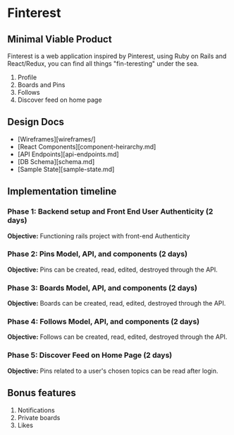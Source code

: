 # Finterest
<HerokuLink Here...>

## Minimal Viable Product
Finterest is a web application inspired by Pinterest, using Ruby on Rails and React/Redux, you can find all things "fin-teresting" under the sea.
1. Profile
2. Boards and Pins
3. Follows
4. Discover feed on home page

## Design Docs
* [Wireframes][wireframes/]
* [React Components][component-heirarchy.md]
* [API Endpoints][api-endpoints.md]
* [DB Schema][schema.md]
* [Sample State][sample-state.md]

## Implementation timeline

### Phase 1: Backend setup and Front End User Authenticity (2 days)
**Objective:** Functioning rails project with front-end Authenticity

### Phase 2: Pins Model, API, and components (2 days)
**Objective:** Pins can be created, read, edited, destroyed through the API.

### Phase 3: Boards Model, API, and components (2 days)
**Objective:** Boards can be created, read, edited, destroyed through the API.

### Phase 4: Follows Model, API, and components (2 days)
**Objective:** Follows can be created, read, edited, destroyed through the API.

### Phase 5: Discover Feed on Home Page (2 days)
**Objective:** Pins related to a user's chosen topics can be read after login.

## Bonus features
1. Notifications
2. Private boards
3. Likes
